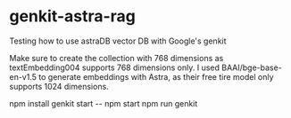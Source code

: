 # genkit-astra-rag
Testing how to use astraDB vector DB with Google's genkit

Make sure to create the collection with 768 dimensions as textEmbedding004 supports 768 dimensions only. I used BAAI/bge-base-en-v1.5 to generate embeddings with Astra, as their free tire model only supports 1024 dimensions.

npm install
genkit start -- npm start
npm run genkit